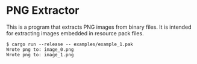 # PNG Extractor
This is a program that extracts PNG images from binary files. It is intended for extracting images embedded in resource pack files.

```
$ cargo run --release -- examples/example_1.pak 
Wrote png to: image_0.png
Wrote png to: image_1.png
```
